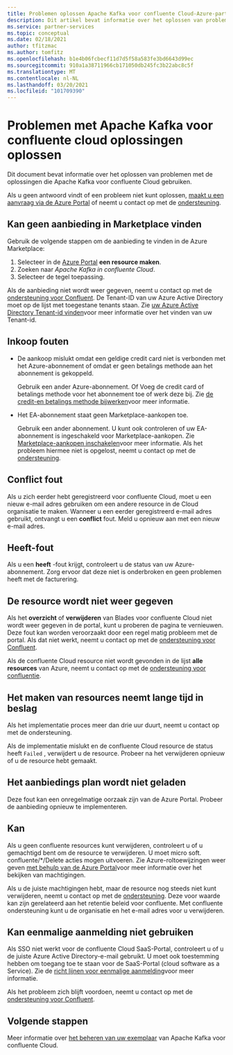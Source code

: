 ```yaml
---
title: Problemen oplossen Apache Kafka voor confluente Cloud-Azure-partner oplossingen
description: Dit artikel bevat informatie over het oplossen van problemen en veelgestelde vragen voor confluente Cloud op Azure.
ms.service: partner-services
ms.topic: conceptual
ms.date: 02/18/2021
author: tfitzmac
ms.author: tomfitz
ms.openlocfilehash: b1e4b06fcbecf11d7d5f58a583fe3bd6643d99ec
ms.sourcegitcommit: 910a1a38711966cb171050db245fc3b22abc8c5f
ms.translationtype: MT
ms.contentlocale: nl-NL
ms.lasthandoff: 03/20/2021
ms.locfileid: "101709390"
---
```

# <a name="troubleshooting-apache-kafka-for-confluent-cloud-solutions"></a>Problemen met Apache Kafka voor confluente cloud oplossingen oplossen

Dit document bevat informatie over het oplossen van problemen met de oplossingen die Apache Kafka voor confluente Cloud gebruiken.

Als u geen antwoord vindt of een probleem niet kunt oplossen, [maakt u een aanvraag via de Azure Portal](manage.md#get-support) of neemt u contact op met de [ondersteuning](https://support.confluent.io).

## <a name="cant-find-offer-in-the-marketplace"></a>Kan geen aanbieding in Marketplace vinden

Gebruik de volgende stappen om de aanbieding te vinden in de Azure Marketplace:

1. Selecteer in de [Azure Portal](https://portal.azure.com) **een resource maken**.
1. Zoeken naar _Apache Kafka in confluente Cloud_.
1. Selecteer de tegel toepassing.

Als de aanbieding niet wordt weer gegeven, neemt u contact op met de [ondersteuning voor Confluent](https://support.confluent.io). De Tenant-ID van uw Azure Active Directory moet op de lijst met toegestane tenants staan. Zie [uw Azure Active Directory Tenant-id vinden](../../active-directory/fundamentals/active-directory-how-to-find-tenant.md)voor meer informatie over het vinden van uw Tenant-id.

## <a name="purchase-errors"></a>Inkoop fouten

* De aankoop mislukt omdat een geldige credit card niet is verbonden met het Azure-abonnement of omdat er geen betalings methode aan het abonnement is gekoppeld.

  Gebruik een ander Azure-abonnement. Of Voeg de credit card of betalings methode voor het abonnement toe of werk deze bij. Zie [de credit-en betalings methode bijwerken](../../cost-management-billing/manage/change-credit-card.md)voor meer informatie.

* Het EA-abonnement staat geen Marketplace-aankopen toe.

  Gebruik een ander abonnement. U kunt ook controleren of uw EA-abonnement is ingeschakeld voor Marketplace-aankopen. Zie [Marketplace-aankopen inschakelen](../../cost-management-billing/manage/ea-azure-marketplace.md#enabling-azure-marketplace-purchases)voor meer informatie. Als het probleem hiermee niet is opgelost, neemt u contact op met de [ondersteuning](https://support.confluent.io).

## <a name="conflict-error"></a>Conflict fout

Als u zich eerder hebt geregistreerd voor confluente Cloud, moet u een nieuw e-mail adres gebruiken om een andere resource in de Cloud organisatie te maken. Wanneer u een eerder geregistreerd e-mail adres gebruikt, ontvangt u een **conflict** fout. Meld u opnieuw aan met een nieuw e-mail adres.

## <a name="deploymentfailed-error"></a>Heeft-fout

Als u een **heeft** -fout krijgt, controleert u de status van uw Azure-abonnement. Zorg ervoor dat deze niet is onderbroken en geen problemen heeft met de facturering.

## <a name="resource-isnt-displayed"></a>De resource wordt niet weer gegeven

Als het **overzicht** of **verwijderen** van Blades voor confluente Cloud niet wordt weer gegeven in de portal, kunt u proberen de pagina te vernieuwen. Deze fout kan worden veroorzaakt door een regel matig probleem met de portal. Als dat niet werkt, neemt u contact op met de [ondersteuning voor Confluent](https://support.confluent.io).

Als de confluente Cloud resource niet wordt gevonden in de lijst **alle resources** van Azure, neemt u contact op met de [ondersteuning voor confluentie](https://support.confluent.io).

## <a name="resource-creation-takes-long-time"></a>Het maken van resources neemt lange tijd in beslag

Als het implementatie proces meer dan drie uur duurt, neemt u contact op met de ondersteuning.

Als de implementatie mislukt en de confluente Cloud resource de status heeft `Failed` , verwijdert u de resource. Probeer na het verwijderen opnieuw of u de resource hebt gemaakt.

## <a name="offer-plan-doesnt-load"></a>Het aanbiedings plan wordt niet geladen

Deze fout kan een onregelmatige oorzaak zijn van de Azure Portal. Probeer de aanbieding opnieuw te implementeren.

## <a name="unable-to-delete"></a>Kan

Als u geen confluente resources kunt verwijderen, controleert u of u gemachtigd bent om de resource te verwijderen. U moet micro soft. confluente/*/Delete acties mogen uitvoeren. Zie Azure-roltoewijzingen weer geven [met behulp van de Azure Portal](../../role-based-access-control/role-assignments-list-portal.md)voor meer informatie over het bekijken van machtigingen.

Als u de juiste machtigingen hebt, maar de resource nog steeds niet kunt verwijderen, neemt u contact op met de [ondersteuning](https://support.confluent.io). Deze voor waarde kan zijn gerelateerd aan het retentie beleid voor confluente. Met confluente ondersteuning kunt u de organisatie en het e-mail adres voor u verwijderen.

## <a name="unable-to-use-single-sign-on"></a>Kan eenmalige aanmelding niet gebruiken

Als SSO niet werkt voor de confluente Cloud SaaS-Portal, controleert u of u de juiste Azure Active Directory-e-mail gebruikt. U moet ook toestemming hebben om toegang toe te staan voor de SaaS-Portal (cloud software as a Service). Zie de [richt lijnen voor eenmalige aanmelding](manage.md#single-sign-on)voor meer informatie.

Als het probleem zich blijft voordoen, neemt u contact op met de [ondersteuning voor Confluent](https://support.confluent.io).

## <a name="next-steps"></a>Volgende stappen

Meer informatie over [het beheren van uw exemplaar](manage.md) van Apache Kafka voor confluente Cloud.
